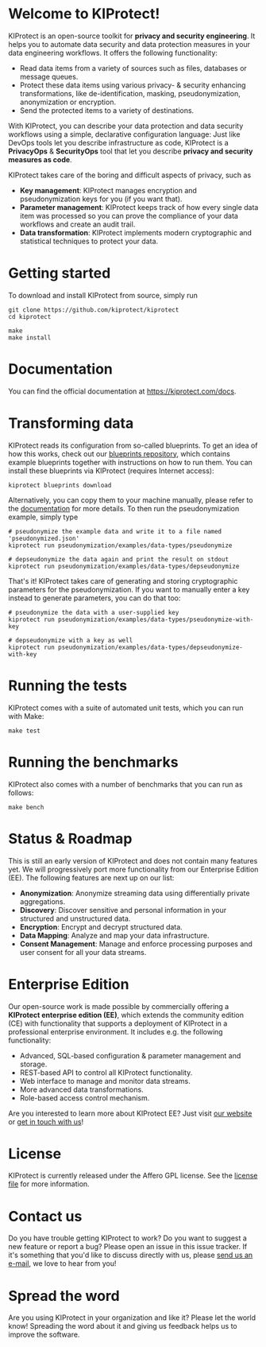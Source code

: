# Welcome to KIProtect!

KIProtect is an open-source toolkit for **privacy and security engineering**. It
helps you to automate data security and data protection measures in your
data engineering workflows. It offers the following functionality:

- Read data items from a variety of sources such as files, databases or
  message queues.
- Protect these data items using various privacy- & security enhancing
  transformations, like de-identification, masking, pseudonymization,
  anonymization or encryption.
- Send the protected items to a variety of destinations.

With KIProtect, you can describe your data protection and data security
workflows using a simple, declarative configuration language: Just like DevOps
tools let you describe infrastructure as code, KIProtect is a **PrivacyOps** &
**SecurityOps** tool that let you describe **privacy and security measures
as code**.

KIProtect takes care of the boring and difficult aspects of privacy, such as

- **Key management**: KIProtect manages encryption and pseudonymization
  keys for you (if you want that).
- **Parameter management**: KIProtect keeps track of how every single data item
  was processed so you can prove the compliance of your data workflows
  and create an audit trail.
- **Data transformation**: KIProtect implements modern cryptographic and
  statistical techniques to protect your data.

# Getting started

To download and install KIProtect from source, simply run

    git clone https://github.com/kiprotect/kiprotect
    cd kiprotect

    make
    make install

# Documentation

You can find the official documentation at https://kiprotect.com/docs.

# Transforming data

KIProtect reads its configuration from so-called blueprints. To get an idea
of how this works, check out our
[blueprints repository](https://github.com/kiprotect/blueprints), which contains
example blueprints together with instructions on how to run them. You can
install these blueprints via KIProtect (requires Internet access):

    kiprotect blueprints download

Alternatively, you can copy them to your machine manually, please refer to the
[documentation](https://kiprotect.com/docs/components/blueprints) for more details.
To then run the pseudonymization example, simply type

    # pseudonymize the example data and write it to a file named 'pseudonymized.json'
    kiprotect run pseudonymization/examples/data-types/pseudonymize

    # depseudonymize the data again and print the result on stdout
    kiprotect run pseudonymization/examples/data-types/depseudonymize

That's it! KIProtect takes care of generating and storing cryptographic
parameters for the pseudonymization. If you want to manually enter a key instead
to generate parameters, you can do that too:

    # pseudonymize the data with a user-supplied key
    kiprotect run pseudonymization/examples/data-types/pseudonymize-with-key

    # depseudonymize with a key as well
    kiprotect run pseudonymization/examples/data-types/depseudonymize-with-key

# Running the tests

KIProtect comes with a suite of automated unit tests, which you can run with
Make:

    make test

# Running the benchmarks

KIProtect also comes with a number of benchmarks that you can run as follows:

    make bench

# Status & Roadmap

This is still an early version of KIProtect and does not contain many features
yet. We will progressively port more functionality from our Enterprise Edition
(EE). The following features are next up on our list:

- **Anonymization**: Anonymize streaming data using differentially private
  aggregations.
- **Discovery**: Discover sensitive and personal information in your structured
  and unstructured data.
- **Encryption**: Encrypt and decrypt structured data.
- **Data Mapping**: Analyze and map your data infrastructure.
- **Consent Management**: Manage and enforce processing purposes and
  user consent for all your data streams.

# Enterprise Edition

Our open-source work is made possible by commercially offering a **KIProtect
enterprise edition (EE)**, which extends the community edition (CE) with
functionality that supports a deployment of KIProtect in a professional
enterprise environment. It includes e.g. the following functionality:

- Advanced, SQL-based configuration & parameter management and storage.
- REST-based API to control all KIProtect functionality.
- Web interface to manage and monitor data streams.
- More advanced data transformations.
- Role-based access control mechanism.

Are you interested to learn more about KIProtect EE? Just visit
[our website](https://kiprotect.com) or [get in touch with us](ee@kiprotect.com)!

# License

KIProtect is currently released under the Affero GPL license. See the
[license file](LICENSE) for more information.

# Contact us

Do you have trouble getting KIProtect to work? Do you want to suggest a new
feature or report a bug? Please open an issue in this issue tracker. If
it's something that you'd like to discuss directly with us, please
[send us an e-mail](ce@kiprotect.com), we love to hear from you!

# Spread the word

Are you using KIProtect in your organization and like it? Please let the world
know! Spreading the word about it and giving us feedback helps us to improve
the software.
